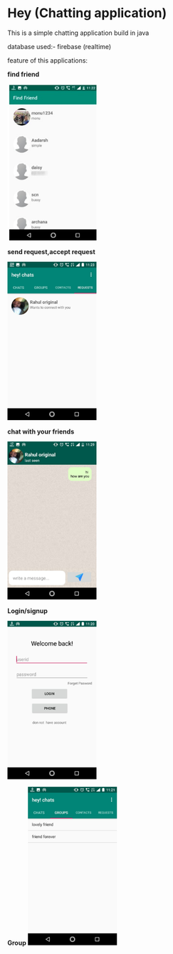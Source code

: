 # Hey (Chatting application)
This is a simple chatting application  build in java 

database used:- firebase (realtime) 

feature of this applications:

**find friend**

<img src="https://github.com/Rahul7f/Hey/blob/master/screenshort/find.jpeg" alt="drawing" width="200"/>

**send request,accept request**

<img src="https://github.com/Rahul7f/Hey/blob/master/screenshort/request.jpeg" alt="drawing" width="200"/>

**chat with your friends**

<img src="https://github.com/Rahul7f/Hey/blob/master/screenshort/chat.jpeg" alt="drawing" width="200"/>

**Login/signup**

<img src="https://github.com/Rahul7f/Hey/blob/master/screenshort/login.jpeg" alt="drawing" width="200"/>

**Group**
<img src="https://github.com/Rahul7f/Hey/blob/master/screenshort/group.jpeg" alt="drawing" width="200"/>
